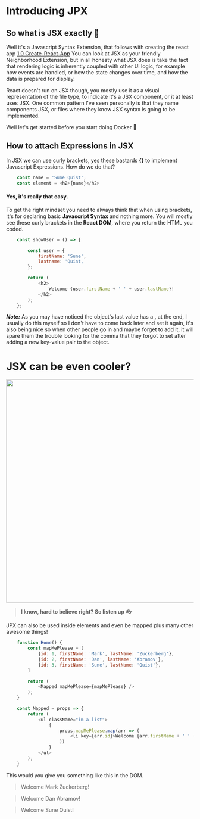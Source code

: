 # **Introducing JPX**

## So what is JSX exactly :thinking:

Well it's a Javascript Syntax Extension, that follows with creating the react app [1.0 Create-React-App](./1.0%20create-react-app.md)
You can look at JSX as your friendly Neighborhood Extension, but in all honesty what JSX does is take the fact that rendering logic is inherently coupled with other UI logic, for example how events are handled, or how the state changes over time, and how the data is prepared for display.

React doesn't run on JSX though, you mostly use it as a visual representation of the file type, to indicate it's a JSX component, or it at least uses JSX. One common pattern I've seen personally is that they name components JSX, or files where they know JSX syntax is going to be implemented.

Well let's get started before you start doing Docker :whale:

## How to attach Expressions in JSX

In JSX we can use curly brackets, yes these bastards **{}** to implement Javascript Expressions. How do we do that?

```js
    const name = 'Sune Quist';
    const element = <h2>{name}</h2>
```

#### Yes, it's really that easy.

To get the right mindset you need to always think that when using brackets, it's for declaring basic **Javascript Syntax** and nothing more.
You will mostly see these curly brackets in the **React DOM**, where you return the HTML you coded.

```js
    const showUser = () => {

        const user = {
            firstName: 'Sune',
            lastname: 'Quist,
        };

        return (
            <h2>
                Welcome {user.firstName + ' ' + user.lastName}!
            </h2>
        );
    };
```

***Note:*** As you may have noticed the object's last value has a **,** at the end, I usually do this myself so I don't have to come back later and set it again, it's also being nice so when other people go in and maybe forget to add it, it will spare them the trouble looking for the comma that they forgot to set after adding a new key-value pair to the object.

# JSX can be even cooler?

 <p><img src="https://media.giphy.com/media/r1HGFou3mUwMw/giphy-downsized.gif" width="600px" /><p>

> **I know, hard to believe right? So listen up :eyeglasses:**

JPX can also be used inside elements and even be mapped plus many other awesome things!

```js
    function Home() {
        const mapMePlease = [
            {id: 1, firstName: 'Mark', lastName: 'Zuckerberg'},
            {id: 2, firstName: 'Dan', lastName: 'Abramov'},
            {id: 3, firstName: 'Sune', lastName: 'Quist'},
        ]

        return (
            <Mapped mapMePlease={mapMePlease} />
        );
    }

    const Mapped = props => {
        return (
            <ul className="im-a-list">
                {
                    props.mapMePlease.map(arr => (
                        <li key={arr.id}>Welcome {arr.firstName + ' ' + arr.lastName}!</li>
                    ))
                }
            </ul>
        );
    }
```

This would you give you something like this in the DOM.
> Welcome Mark Zuckerberg!

> Welcome Dan Abramov!

> Welcome Sune Quist!